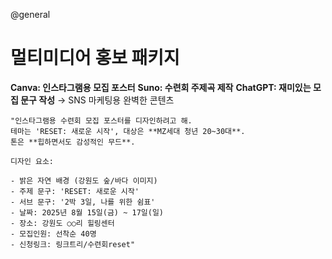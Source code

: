 @general

# 멀티미디어 홍보 패키지

**Canva: 인스타그램용 모집 포스터**
**Suno: 수련회 주제곡 제작**
**ChatGPT: 재미있는 모집 문구 작성**
→ SNS 마케팅용 완벽한 콘텐츠

```
"인스타그램용 수련회 모집 포스터를 디자인하려고 해.
테마는 'RESET: 새로운 시작', 대상은 **MZ세대 청년 20~30대**.
톤은 **힙하면서도 감성적인 무드**.

디자인 요소:

- 밝은 자연 배경 (강원도 숲/바다 이미지)
- 주제 문구: 'RESET: 새로운 시작'
- 서브 문구: '2박 3일, 나를 위한 쉼표'
- 날짜: 2025년 8월 15일(금) ~ 17일(일)
- 장소: 강원도 ○○리 힐링센터
- 모집인원: 선착순 40명
- 신청링크: 링크트리/수련회reset"
```
